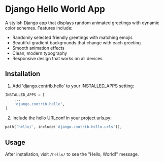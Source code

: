 # Django Hello World App

A stylish Django app that displays random animated greetings with dynamic color schemes. Features include:

- Randomly selected friendly greetings with matching emojis
- Beautiful gradient backgrounds that change with each greeting
- Smooth animation effects
- Clean, modern typography
- Responsive design that works on all devices

## Installation

1. Add 'django.contrib.hello' to your INSTALLED_APPS setting:
```python
INSTALLED_APPS = [
    ...
    'django.contrib.hello',
]
```

2. Include the hello URLconf in your project urls.py:
```python
path('hello/', include('django.contrib.hello.urls')),
```

## Usage

After installation, visit `/hello/` to see the "Hello, World!" message.
